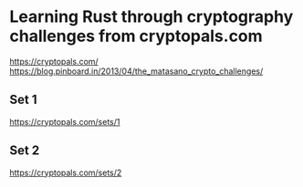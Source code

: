 # Learning Rust through cryptography challenges from cryptopals.com

https://cryptopals.com/
https://blog.pinboard.in/2013/04/the_matasano_crypto_challenges/

## Set 1
https://cryptopals.com/sets/1

## Set 2
https://cryptopals.com/sets/2